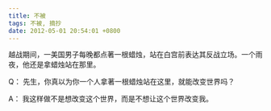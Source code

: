 ```yaml
---
title: 不被
tags: 不被, 摘抄
date: 2012-05-01 20:54:01 +0800
---
```



越战期间，一美国男子每晚都点著一根蜡烛，站在白宫前表达其反战立场。一个雨夜，他还是拿蜡烛站在那里。

Q： 先生，你真以为你一个人拿著一根蜡烛站在这里，就能改变世界吗？

A： 我这样做不是想改变这个世界，而是不想让这个世界改变我。

